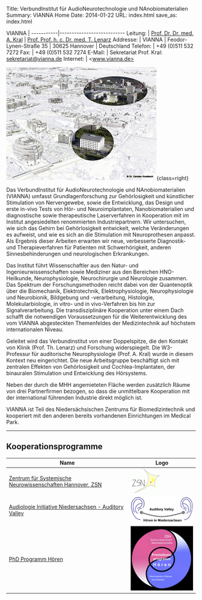 Title: VerbundInstitut für AudioNeurotechnologie und NAnobiomaterialien
Summary: VIANNA Home
Date: 2014-01-22
URL: index.html
save_as: index.html
<!-- The previous two lines make this the Homepage -->


VIANNA     |
-----------|---------------------------
Leitung:   | [Prof. Dr. Dr. med. A. Kral](http://www.neuroprostheses.com/)
           | [Prof. Prof. h. c. Dr. med. T. Lenarz](http://www.mhh-hno.de)
Addresse:  | VIANNA
           | Feodor-Lynen-Straße 35
           | 30625 Hannover
           | Deutschland
Telefon:   | +49 (0)511 532 7272
Fax:       | +49 (0)511 532 7274
E-Mail:    | Sekretariat Prof. Kral: <sekretariat@vianna.de>
Internet:  | <www.vianna.de>


![Luftaufnahme](vianna_luftaufnahme.jpg){class=right}

Das VerbundInstitut für AudioNeurotechnologie und NAnobiomaterialien (VIANNA) umfasst Grundlagenforschung zur Gehörlosigkeit und künstlicher Stimulation von Nervengewebe, sowie die Entwicklung, das Design und erste in-vivo Tests von Hör- und Neuroimplantaten, Nanobiomaterialien und diagnostische sowie therapeutische Laserverfahren in Kooperation mit im Institut angesiedelten renommierten Industriepartnern. Wir untersuchen, wie sich das Gehirn bei Gehörlosigkeit entwickelt, welche Veränderungen es aufweist, und wie es sich an die Stimulation mit Neuroprothesen anpasst. Als Ergebnis dieser Arbeiten erwarten wir neue, verbesserte Diagnostik- und Therapieverfahren für Patienten mit Schwerhörigkeit, anderen Sinnesbehinderungen und neurologischen Erkrankungen.

Das Institut führt Wissenschaftler aus den Natur- und Ingenieurwissenschaften sowie Mediziner aus den Bereichen HNO-Heilkunde, Neurophysiologie, Neurochirurgie und Neurologie zusammen. Das Spektrum der Forschungsmethoden reicht dabei von der Quantenoptik über die Biomechanik, Elektrotechnik, Elektrophysiologie, Neurophysiologie und Neurobionik, Bildgebung und -verarbeitung, Histologie, Molekularbiologie, in vitro- und in vivo-Verfahren bis hin zur Signalverarbeitung. Die transdisziplinäre Kooperation unter einem Dach schafft die notwendigen Voraussetzungen für die Weiterentwicklung des vom VIANNA abgesteckten Themenfeldes der Medizintechnik auf höchstem internationalen Niveau.

Geleitet wird das Verbundinstitut von einer Doppelspitze, die den Kontakt von Klinik (Prof. Th. Lenarz) und Forschung widerspiegelt. Die W3-Professur für auditorische Neurophysiologie (Prof. A. Kral) wurde in diesem Kontext neu eingerichtet. Die neue Arbeitsgruppe beschäftigt sich mit zentralen Effekten von Gehörlosigkeit und Cochlea-Implantaten, der binauralen Stimulation und Entwicklung des Hörsystems.

Neben der durch die MHH angemieteten Fläche werden zusätzlich Räume von drei Partnerfirmen bezogen, so dass die unmittelbare Kooperation mit der international führenden Industrie direkt möglich ist.

VIANNA ist Teil des Niedersächsischen Zentrums für Biomedizintechnik und kooperiert mit den anderen bereits vorhandenen Einrichtungen im Medical Park.


* * * * * * * * * * * * *


## Kooperationsprogramme

Name                                                                     | Logo
-------------------------------------------------------------------------|--------------------------------------------------------------------------------------------------------
[Zentrum für Systemische Neurowissenschaften Hannover, ZSN][ZSN]         | [![ZSN](zsn.gif)][ZSN]
[Audiologie Initiative Niedersachsen - Auditory Valley][Auditory Valley] | [![Audiologie Initiative Niedersachsen - Auditory Valley (Logo)](auditory_valley.jpg)][Auditory Valley]
[PhD Programm Hören][PhD Hearing]                                        | [![Promotionsprogramm Hören (Logo)](promotionsprogramm_hoeren_logo.jpg)][PhD Hearing]


<!-- Hier folgen nun die Definitionen der Links, die oben in der Tabelle benutzt werden. -->

[ZSN]: http://www.tiho-hannover.de/studium-lehre/promotion-und-phd-programme/phd-systems-neuroscience/

[Auditory Valley]: http://www.hoertech.de/ain/web/audiologie-initiative/index.shtml

[PhD Hearing]: http://www.phd-program-hearing.de
